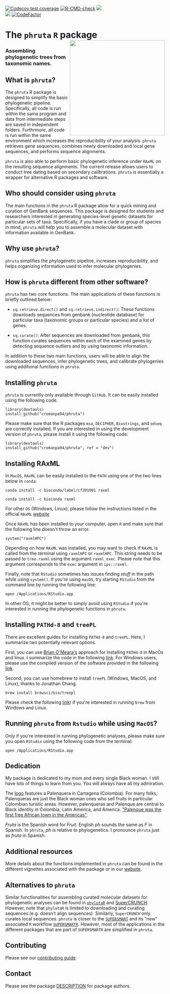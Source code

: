   <!-- badges: start -->
  [![Codecov test coverage](https://codecov.io/gh/cromanpa94/phruta/branch/main/graph/badge.svg)](https://codecov.io/gh/cromanpa94/phruta?branch=main)
  [![R-CMD-check](https://github.com/cromanpa94/phruta/workflows/R-CMD-check/badge.svg)](https://github.com/cromanpa94/phruta/actions)
  [![](https://img.shields.io/badge/lifecycle-maturing-blue.svg)](https://lifecycle.r-lib.org/articles/stages.html#maturing)  
  [![](https://img.shields.io/github/languages/code-size/cromanpa94/phruta.svg)](https://github.com/cromanpa94/phruta)
  [![CodeFactor](https://www.codefactor.io/repository/github/cromanpa94/phruta/badge)](https://www.codefactor.io/repository/github/cromanpa94/phruta)  <!-- badges: end -->

# The `phruta` `R` package <a href='https://cromanpa94.github.io/phruta'><img src='man/figures/logo.png' align="right" height="300" /></a>

### Assembling phylogenetic trees from taxonomic names.

## What is `phruta`?

The `phruta` R package is designed to simplify the basic phylogenetic pipeline. Specifically, all code is run within the same program and data from intermediate steps are saved in independent folders. Furthrmore, all code is run within the same environment which increases the reproducibility of your analysis. `phruta` retrieves gene sequences, combines newly downloaded and local gene sequences, and performs sequence alignments. 

`phruta` is also able to perform basic phylogenetic inference under `RAxML` on the resulting sequence alignments. The current release allows users to conduct tree dating based on secondary calibrations. `phruta` is essentially a wrapper for alternative R packages and software.

## Who should consider using `phruta`

The main functions in the `phruta` R package allow for a quick mining and curation of GenBank sequences. This package is designed for students and researchers interested in generating species-level genetic datasets for particular sets of taxa. Specifically, if you have a clade or group of species in mind, `phruta` will help you to assemble a molecular dataset with information available in GenBank.


## Why use `phruta`?

`phruta` simplifies the phylogenetic pipeline, increases reproducibility, and helps organizing information used to infer molecular phylogenies.

## How is `phruta` different from other software?

`phruta` has two core functions. The main applications of these functions is briefly outlined below:

- `sq.retrieve.direct()` and `sq.retrieve.indirect()`: These functions downloads sequences from genbank (nucleotide database) for particular taxa (taxonomic groups or particular species) and a list of genes. 

- `sq.curate()`: After sequences are downloaded from genbank, this function curates sequences within each of the examined genes by detecting sequence outliers and by using taxonomic information. 

In addition to these two main functions, users will be able to align the downloaded sequences, infer phylogenetic trees, and calibrate phylogenies using additional functions in `phruta`.


## Installing `phruta`

`phruta` is currently only available through `GitHub`. It can be easily installed using the following code.

```
library(devtools) 
install_github("cromanpa94/phruta")
```

Please make sure that the R packages `msa`, `DECIPHER`, `Biostrings`, and `odseq` are correctly installed. If you are interested in using the development version of `phruta`, please install it using the following code:

```
library(devtools)
install_github("cromanpa94/phruta", ref = "dev")
```


## Installing RAxML <a name="paragraph1"></a>


In `MacOS`, `RAxML` can be easily installed to the `PATH` using one of the two lines below in `conda`:

```{bash eval=FALSE}
conda install -c bioconda/label/cf201901 raxml 
```

```{bash eval=FALSE}
conda install -c bioconda raxml
```

For other `OS` (Windows, Linux), please follow the instructions listed in the official `RAxML` [website](https://cme.h-its.org/exelixis/web/software/raxml/)

Once `RAxML` has been installed to your computer, open `R` and make sure that the following line doesn't throw an error.

```{r eval=FALSE}
system("raxmlHPC")
```

Depending on how `RAxML` was installed, you may want to check if `RAxML` is called from the terminal using `raxmlHPC` or `raxmlHPC`. This string needs to be passed to `tree.raxml` using the argument `raxml_exec`. Please note that this argument corresponds to the `exec` argument in `ips::raxml`. 

Finally, note that `RStudio` sometimes has issues finding *stuff* in the path while using `system()`. If you're using `macOS`, try starting `RStudio` from the command line by running the following line:

```{bash eval=FALSE}
open /Applications/RStudio.app
```

In other OS, it might be better to simply avoid using `RStudio` if you're interested in running the phylogenetic functions in `phruta`.

## Installing `PATHd-8` and `treePL` <a name="paragraph2"></a>

There are excellent guides for installing `PATHd-8` and `treePL`. Here, I summarize two potentially relevant options.

First, you can use [Brian O'Meara's](https://github.com/bomeara/phydocker/blob/master/Dockerfile) approach for installing `PATHd-8` in MacOs and linux. I summarize the code in the following [link](https://gist.github.com/cromanpa94/a43bc710a17220f71d796d6590ea7fe4). For Windows users, please use the compiled version of the software provided in the following [link](https://www2.math.su.se/PATHd8/).

Second, you can use homebrew to install `treePL` (Windows, MacOS, and Linux), thanks to Jonathan Chang.

```{bash eval = F}
brew install brewsci/bio/treepl
```

Please check the following [link](https://docs.brew.sh/Homebrew-on-Linux)) if you're interested in running `brew` from Windows and Linux.


## Running `phruta` from `Rstudio` while using `MacOS`?

Only if you're interested in running phylogenetic analyses, please make sure you open `RStudio` using the following code from the terminal:

```{bash eval=FALSE}
open /Applications/RStudio.app
```

## Dedication
My package is dedicated to my mom and every single Black woman. I still have lots of things to learn from you. You will always have all my admiration.

The [logo](https://www.flickr.com/photos/gufomusike/3462117620/in/photolist-6NFiPi-xoLbca-FtC6yJ-4nk6wS-x2AZV-b3MUv8-e2B7qj-4uCwwa-e3PJxi-2ePGmUM-b2wBVi-obHf1x-5iP26P-4juoE6-z881E-z88t3-9GmTbQ-dGvrFe-22APdBs-p2t5Zv-8DWQw8-6fAJ2G-7jQhu2-7LEkkL-7vBdyF-jTdXSR-kcntD1-aWGfnx-bk59CK-5JfhKt-6gWfX7-reVehy-bjk7Ki-2xnGjv-dLJbq9-e3VjY3-ugz6U-FGVagm-iqVRuD-YE5pLe-2kPkt84-2kHhswd) features a Palenquera in Cartagena (Colombia). For many folks, Palenqueras are just the Black woman ones who sell fruits in particular Colombian turistic areas. However, palenqueras and Palenque are central to Black identity in Colombia, Latin America, and America. ["Palenque was the first free African town in the Americas"](https://en.wikipedia.org/wiki/San_Basilio_de_Palenque).

_Fruta_ is the Spanish word for _Fruit_. English _ph_ sounds the same as _F_ in Spanish. In `phruta`, _ph_ is relative to phylogenetics. I pronounce `phruta` just as _fruta_ in Spanish.

## Additional resources

More details about the functions implemented in `phruta` can be found in the different vignettes associated with the package or in our [website](https://cromanpa94.github.io/phruta/).

## Alternatives to `phruta`

Similar functionalities for assembling curated molecular datasets for phylogenetic analyses can be found in [`phylotaR`](https://github.com/ropensci/phylotaR) and [SuperCRUNCH](https://github.com/dportik/SuperCRUNCH). However, note that `phylotaR` is limited to downloading and curating sequences (e.g. doesn't align sequences). Similarly, `SuperCRUNCH` only curates local sequences. `phruta` is closer to the [`SUPERSMART`](https://academic.oup.com/sysbio/article/66/2/152/2418028) and its "new" associated `R` workflow [`SUPERSMARTR`](https://github.com/AntonelliLab/supersmartR). However, most of the applications in the different packages that are part of `SUPERSMARTR` are simplified in `phruta`. 


## Contributing

Please see our [contributing guide](CONTRIBUTING).

## Contact

Please see the package [DESCRIPTION](DESCRIPTION) for package authors.


